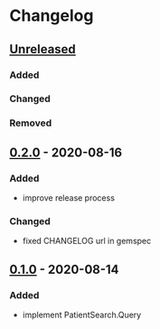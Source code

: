 # Changelog

## [Unreleased]
### Added

### Changed

### Removed

## [0.2.0] - 2020-08-16
### Added
- improve release process

### Changed
- fixed CHANGELOG url in gemspec

## [0.1.0] - 2020-08-14
### Added
- implement PatientSearch.Query

[0.1.0]: https://github.com/patient-discovery/redox-client/releases/tag/v0.1.0
[0.2.0]: https://github.com/patient-discovery/redox-client/releases/tag/v0.2.0
[Unreleased]: https://github.com/patient-discovery/redox-client/compare/v0.2.0...HEAD
